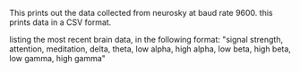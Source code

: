 This prints out the data collected from neurosky at baud rate 9600. this prints data in a CSV format.

listing the most recent brain data, in the following format:
"signal strength, attention, meditation, delta, theta, low alpha, high alpha, low beta, high beta, low gamma, high gamma"   
